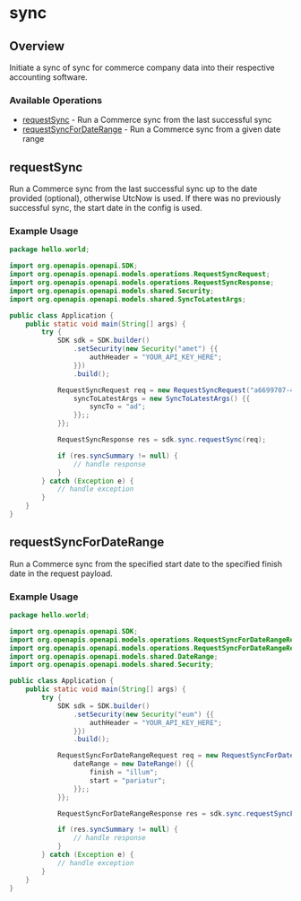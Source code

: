 # sync

## Overview

Initiate a sync of sync for commerce company data into their respective accounting software.

### Available Operations

* [requestSync](#requestsync) - Run a Commerce sync from the last successful sync
* [requestSyncForDateRange](#requestsyncfordaterange) - Run a Commerce sync from a given date range

## requestSync

Run a Commerce sync from the last successful sync up to the date provided (optional), otherwise UtcNow is used.
If there was no previously successful sync, the start date in the config is used.

### Example Usage

```java
package hello.world;

import org.openapis.openapi.SDK;
import org.openapis.openapi.models.operations.RequestSyncRequest;
import org.openapis.openapi.models.operations.RequestSyncResponse;
import org.openapis.openapi.models.shared.Security;
import org.openapis.openapi.models.shared.SyncToLatestArgs;

public class Application {
    public static void main(String[] args) {
        try {
            SDK sdk = SDK.builder()
                .setSecurity(new Security("amet") {{
                    authHeader = "YOUR_API_KEY_HERE";
                }})
                .build();

            RequestSyncRequest req = new RequestSyncRequest("a6699707-4ba4-4469-b6e2-141959890afa") {{
                syncToLatestArgs = new SyncToLatestArgs() {{
                    syncTo = "ad";
                }};;
            }};            

            RequestSyncResponse res = sdk.sync.requestSync(req);

            if (res.syncSummary != null) {
                // handle response
            }
        } catch (Exception e) {
            // handle exception
        }
    }
}
```

## requestSyncForDateRange

Run a Commerce sync from the specified start date to the specified finish date in the request payload.

### Example Usage

```java
package hello.world;

import org.openapis.openapi.SDK;
import org.openapis.openapi.models.operations.RequestSyncForDateRangeRequest;
import org.openapis.openapi.models.operations.RequestSyncForDateRangeResponse;
import org.openapis.openapi.models.shared.DateRange;
import org.openapis.openapi.models.shared.Security;

public class Application {
    public static void main(String[] args) {
        try {
            SDK sdk = SDK.builder()
                .setSecurity(new Security("eum") {{
                    authHeader = "YOUR_API_KEY_HERE";
                }})
                .build();

            RequestSyncForDateRangeRequest req = new RequestSyncForDateRangeRequest("3e2516fe-4c8b-4711-a5b7-fd2ed028921c") {{
                dateRange = new DateRange() {{
                    finish = "illum";
                    start = "pariatur";
                }};;
            }};            

            RequestSyncForDateRangeResponse res = sdk.sync.requestSyncForDateRange(req);

            if (res.syncSummary != null) {
                // handle response
            }
        } catch (Exception e) {
            // handle exception
        }
    }
}
```
